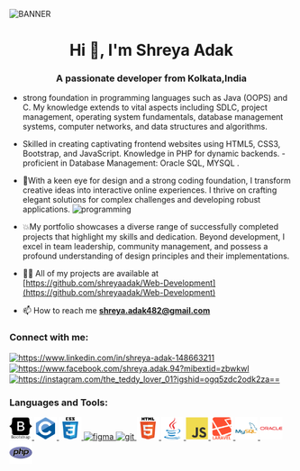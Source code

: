 ![BANNER](https://github.com/shreyaadak/shreyaadak/assets/141172470/feef97fa-20d6-4030-8ccf-fb0cb79eeaef)

<h1 align="center">Hi 👋, I'm Shreya Adak</h1>
<h3 align="center">A passionate developer from Kolkata,India</h3>


- strong foundation in programming languages such as Java (OOPS) and C. My knowledge extends to vital aspects including SDLC, project management, operating system fundamentals, database management systems, computer networks, and data structures and algorithms.
  
- Skilled in creating captivating frontend websites using HTML5, CSS3, Bootstrap, and JavaScript. Knowledge in PHP for dynamic backends. 
-proficient in Database Management: Oracle SQL, MYSQL .
- 🎯With a keen eye for design and a strong coding foundation, I transform creative ideas into interactive online experiences. I thrive on crafting elegant solutions for complex challenges and developing robust applications.
  ![programming](https://github.com/shreyaadak/shreyaadak/assets/141172470/f11a233d-ab4a-46f3-a9f6-aee2cb5fa0a3)
- 💥My portfolio showcases a diverse range of successfully completed projects that highlight my skills and dedication. Beyond development, I excel in team leadership, community management, and possess a profound understanding of design principles and their implementations.
- 👨‍💻 All of my projects are available at [https://github.com/shreyaadak/Web-Development](https://github.com/shreyaadak/Web-Development)
- 📫 How to reach me **shreya.adak482@gmail.com**

<h3 align="left">Connect with me:</h3>
<p align="left">
<a href="https://linkedin.com/in/https://www.linkedin.com/in/shreya-adak-148663211" target="blank"><img align="center" src="https://raw.githubusercontent.com/rahuldkjain/github-profile-readme-generator/master/src/images/icons/Social/linked-in-alt.svg" alt="https://www.linkedin.com/in/shreya-adak-148663211" height="30" width="40" /></a>
<a href="https://fb.com/https://www.facebook.com/shreya.adak.94?mibextid=zbwkwl" target="blank"><img align="center" src="https://raw.githubusercontent.com/rahuldkjain/github-profile-readme-generator/master/src/images/icons/Social/facebook.svg" alt="https://www.facebook.com/shreya.adak.94?mibextid=zbwkwl" height="30" width="40" /></a>
<a href="https://instagram.com/https://instagram.com/the_teddy_lover_01?igshid=ogq5zdc2odk2za==" target="blank"><img align="center" src="https://raw.githubusercontent.com/rahuldkjain/github-profile-readme-generator/master/src/images/icons/Social/instagram.svg" alt="https://instagram.com/the_teddy_lover_01?igshid=ogq5zdc2odk2za==" height="30" width="40" /></a>
</p>

<h3 align="left">Languages and Tools:</h3>
<p align="left"> <a href="https://getbootstrap.com" target="_blank" rel="noreferrer"> <img src="https://raw.githubusercontent.com/devicons/devicon/master/icons/bootstrap/bootstrap-plain-wordmark.svg" alt="bootstrap" width="40" height="40"/> </a> <a href="https://www.cprogramming.com/" target="_blank" rel="noreferrer"> <img src="https://raw.githubusercontent.com/devicons/devicon/master/icons/c/c-original.svg" alt="c" width="40" height="40"/> </a> <a href="https://www.w3schools.com/css/" target="_blank" rel="noreferrer"> <img src="https://raw.githubusercontent.com/devicons/devicon/master/icons/css3/css3-original-wordmark.svg" alt="css3" width="40" height="40"/> </a> <a href="https://www.figma.com/" target="_blank" rel="noreferrer"> <img src="https://www.vectorlogo.zone/logos/figma/figma-icon.svg" alt="figma" width="40" height="40"/> </a> <a href="https://git-scm.com/" target="_blank" rel="noreferrer"> <img src="https://www.vectorlogo.zone/logos/git-scm/git-scm-icon.svg" alt="git" width="40" height="40"/> </a> <a href="https://www.w3.org/html/" target="_blank" rel="noreferrer"> <img src="https://raw.githubusercontent.com/devicons/devicon/master/icons/html5/html5-original-wordmark.svg" alt="html5" width="40" height="40"/> </a> <a href="https://www.java.com" target="_blank" rel="noreferrer"> <img src="https://raw.githubusercontent.com/devicons/devicon/master/icons/java/java-original.svg" alt="java" width="40" height="40"/> </a> <a href="https://developer.mozilla.org/en-US/docs/Web/JavaScript" target="_blank" rel="noreferrer"> <img src="https://raw.githubusercontent.com/devicons/devicon/master/icons/javascript/javascript-original.svg" alt="javascript" width="40" height="40"/> </a> <a href="https://laravel.com/" target="_blank" rel="noreferrer"> <img src="https://raw.githubusercontent.com/devicons/devicon/master/icons/laravel/laravel-plain-wordmark.svg" alt="laravel" width="40" height="40"/> </a> <a href="https://www.mysql.com/" target="_blank" rel="noreferrer"> <img src="https://raw.githubusercontent.com/devicons/devicon/master/icons/mysql/mysql-original-wordmark.svg" alt="mysql" width="40" height="40"/> </a> <a href="https://www.oracle.com/" target="_blank" rel="noreferrer"> <img src="https://raw.githubusercontent.com/devicons/devicon/master/icons/oracle/oracle-original.svg" alt="oracle" width="40" height="40"/> </a> <a href="https://www.php.net" target="_blank" rel="noreferrer"> <img src="https://raw.githubusercontent.com/devicons/devicon/master/icons/php/php-original.svg" alt="php" width="40" height="40"/> </a> </p>



